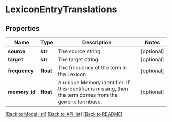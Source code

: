 # LexiconEntryTranslations

## Properties
Name | Type | Description | Notes
------------ | ------------- | ------------- | -------------
**source** | **str** | The source string. | [optional] 
**target** | **str** | The target string. | [optional] 
**frequency** | **float** | The frequency of the term in the Lexicon. | [optional] 
**memory_id** | **float** | A unique Memory identifier. If this identifier is missing, then the term comes from the generic termbase.  | [optional] 

[[Back to Model list]](../README.md#documentation-for-models) [[Back to API list]](../README.md#documentation-for-api-endpoints) [[Back to README]](../README.md)


